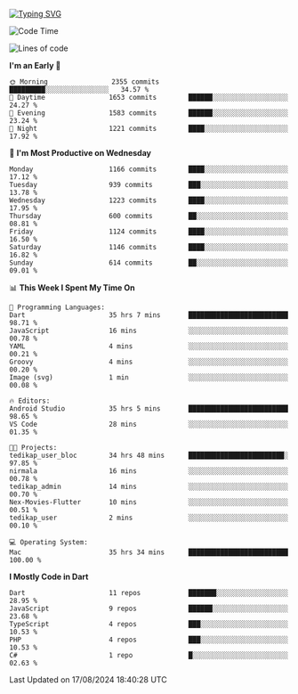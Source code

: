 
<a href="https://git.io/typing-svg"><img src="https://readme-typing-svg.demolab.com?font=Source+Code+Pro&pause=1000&random=false&width=435&lines=Hey+%F0%9F%A5%B6+iam+Yaskraz" alt="Typing SVG" /></a>
<!--START_SECTION:waka-->
![Code Time](http://img.shields.io/badge/Code%20Time-481%20hrs%2017%20mins-blue)

![Lines of code](https://img.shields.io/badge/From%20Hello%20World%20I%27ve%20Written-4.0%20million%20lines%20of%20code-blue)

**I'm an Early 🐤** 

```text
🌞 Morning                2355 commits        █████████░░░░░░░░░░░░░░░░   34.57 % 
🌆 Daytime                1653 commits        ██████░░░░░░░░░░░░░░░░░░░   24.27 % 
🌃 Evening                1583 commits        ██████░░░░░░░░░░░░░░░░░░░   23.24 % 
🌙 Night                  1221 commits        ████░░░░░░░░░░░░░░░░░░░░░   17.92 % 
```
📅 **I'm Most Productive on Wednesday** 

```text
Monday                   1166 commits        ████░░░░░░░░░░░░░░░░░░░░░   17.12 % 
Tuesday                  939 commits         ███░░░░░░░░░░░░░░░░░░░░░░   13.78 % 
Wednesday                1223 commits        ████░░░░░░░░░░░░░░░░░░░░░   17.95 % 
Thursday                 600 commits         ██░░░░░░░░░░░░░░░░░░░░░░░   08.81 % 
Friday                   1124 commits        ████░░░░░░░░░░░░░░░░░░░░░   16.50 % 
Saturday                 1146 commits        ████░░░░░░░░░░░░░░░░░░░░░   16.82 % 
Sunday                   614 commits         ██░░░░░░░░░░░░░░░░░░░░░░░   09.01 % 
```


📊 **This Week I Spent My Time On** 

```text
💬 Programming Languages: 
Dart                     35 hrs 7 mins       █████████████████████████   98.71 % 
JavaScript               16 mins             ░░░░░░░░░░░░░░░░░░░░░░░░░   00.78 % 
YAML                     4 mins              ░░░░░░░░░░░░░░░░░░░░░░░░░   00.21 % 
Groovy                   4 mins              ░░░░░░░░░░░░░░░░░░░░░░░░░   00.20 % 
Image (svg)              1 min               ░░░░░░░░░░░░░░░░░░░░░░░░░   00.08 % 

🔥 Editors: 
Android Studio           35 hrs 5 mins       █████████████████████████   98.65 % 
VS Code                  28 mins             ░░░░░░░░░░░░░░░░░░░░░░░░░   01.35 % 

🐱‍💻 Projects: 
tedikap_user_bloc        34 hrs 48 mins      ████████████████████████░   97.85 % 
nirmala                  16 mins             ░░░░░░░░░░░░░░░░░░░░░░░░░   00.78 % 
tedikap_admin            14 mins             ░░░░░░░░░░░░░░░░░░░░░░░░░   00.70 % 
Nex-Movies-Flutter       10 mins             ░░░░░░░░░░░░░░░░░░░░░░░░░   00.51 % 
tedikap_user             2 mins              ░░░░░░░░░░░░░░░░░░░░░░░░░   00.10 % 

💻 Operating System: 
Mac                      35 hrs 34 mins      █████████████████████████   100.00 % 
```

**I Mostly Code in Dart** 

```text
Dart                     11 repos            ███████░░░░░░░░░░░░░░░░░░   28.95 % 
JavaScript               9 repos             ██████░░░░░░░░░░░░░░░░░░░   23.68 % 
TypeScript               4 repos             ███░░░░░░░░░░░░░░░░░░░░░░   10.53 % 
PHP                      4 repos             ███░░░░░░░░░░░░░░░░░░░░░░   10.53 % 
C#                       1 repo              █░░░░░░░░░░░░░░░░░░░░░░░░   02.63 % 
```




 Last Updated on 17/08/2024 18:40:28 UTC
<!--END_SECTION:waka-->
